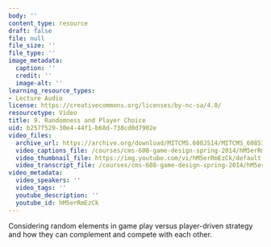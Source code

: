 ```yaml
---
body: ''
content_type: resource
draft: false
file: null
file_size: ''
file_type: ''
image_metadata:
  caption: ''
  credit: ''
  image-alt: ''
learning_resource_types:
- Lecture Audio
license: https://creativecommons.org/licenses/by-nc-sa/4.0/
resourcetype: Video
title: 9. Randomness and Player Choice
uid: b257f529-30e4-44f1-b68d-738cd0d7902e
video_files:
  archive_url: https://archive.org/download/MITCMS.608JS14/MITCMS_608S14_ses09.mp3
  video_captions_file: /courses/cms-608-game-design-spring-2014/hM5erRmEzCk_captions.webvtt
  video_thumbnail_file: https://img.youtube.com/vi/hM5erRmEzCk/default.jpg
  video_transcript_file: /courses/cms-608-game-design-spring-2014/hM5erRmEzCk_transcript.pdf
video_metadata:
  video_speakers: ''
  video_tags: ''
  youtube_description: ''
  youtube_id: hM5erRmEzCk
---
```

Considering random elements in game play versus player-driven strategy and how they can complement and compete with each other.
